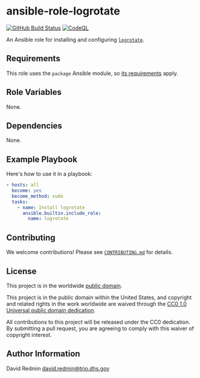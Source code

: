 # ansible-role-logrotate #

[![GitHub Build Status](https://github.com/cisagov/ansible-role-logrotate/workflows/build/badge.svg)](https://github.com/cisagov/ansible-role-logrotate/actions)
[![CodeQL](https://github.com/cisagov/ansible-role-logrotate/workflows/CodeQL/badge.svg)](https://github.com/cisagov/ansible-role-logrotate/actions/workflows/codeql-analysis.yml)

An Ansible role for installing and configuring
[`logrotate`](https://github.com/logrotate/logrotate).

## Requirements ##

This role uses the `package` Ansible module, so [its
requirements](https://docs.ansible.com/ansible/latest/modules/package_module.html#requirements)
apply.

## Role Variables ##

None.

<!--
| Variable | Description | Default | Required |
|----------|-------------|---------|----------|
| optional_variable | Describe its purpose. | `default_value` | No |
| required_variable | Describe its purpose. | n/a | Yes |
-->

## Dependencies ##

None.

## Example Playbook ##

Here's how to use it in a playbook:

```yaml
- hosts: all
  become: yes
  become_method: sudo
  tasks:
    - name: Install logrotate
      ansible.builtin.include_role:
        name: logrotate
```

## Contributing ##

We welcome contributions!  Please see [`CONTRIBUTING.md`](CONTRIBUTING.md) for
details.

## License ##

This project is in the worldwide [public domain](LICENSE).

This project is in the public domain within the United States, and
copyright and related rights in the work worldwide are waived through
the [CC0 1.0 Universal public domain
dedication](https://creativecommons.org/publicdomain/zero/1.0/).

All contributions to this project will be released under the CC0
dedication. By submitting a pull request, you are agreeing to comply
with this waiver of copyright interest.

## Author Information ##

David Redmin <david.redmin@trio.dhs.gov>
